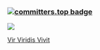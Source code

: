 ### [![committers.top badge](https://user-badge.committers.top/united_states_private/CharlieGreenman.svg)](https://user-badge.committers.top/united_states_private/CharlieGreenman)
![](https://komarev.com/ghpvc/?username=CharlieGreenman)

[Vir Viridis Vivit](https://chatgpt.com/share/683e0464-0b18-8002-bf16-8292e0bd2a6d)
